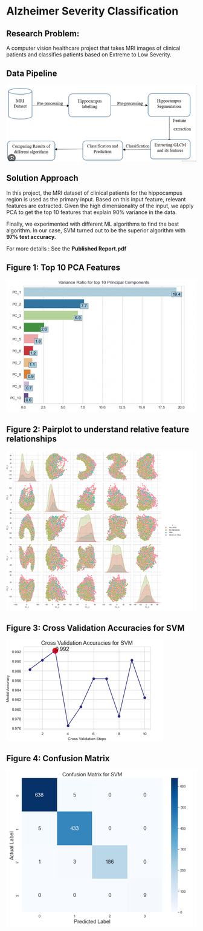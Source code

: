 # Alzheimer Severity Classification

## Research Problem:
A computer vision healthcare project that takes MRI images of clinical patients and classifies patients based on Extreme to Low Severity.

## Data Pipeline
![img5](/images/pipeline.png)


## Solution Approach
In this project, the MRI dataset of clinical patients for the hippocampus region is used as the primary input. Based on this input feature, relevant features are extracted. Given the high dimensionality of the input, we apply PCA to get the top 10 features that explain 90% variance in the data.

Finally, we experimented with different ML algorithms to find the best algorithm. In our case, SVM turned out to be the superior algorithm with **97% test accuracy.**

For more details : See the **Published Report.pdf**

## Figure 1: Top 10 PCA Features
![img4](/images/img1.png)

## Figure 2: Pairplot to understand relative feature relationships
![img2](/images/img4.png)


## Figure 3: Cross Validation Accuracies for SVM
![img3](/images/img3.png)

## Figure 4: Confusion Matrix
![img4](/images/img2.png)


